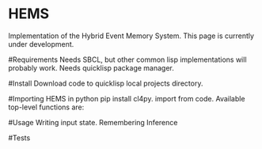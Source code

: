 # HEMS
Implementation of the Hybrid Event Memory System. This page is currently under development.

#Requirements
Needs SBCL, but other common lisp implementations will probably work. Needs quicklisp package manager.

#Install
Download code to quicklisp local projects directory.

#Importing HEMS in python
pip install cl4py. import from code. Available top-level functions are:

#Usage
Writing input state.
Remembering
Inference

#Tests

